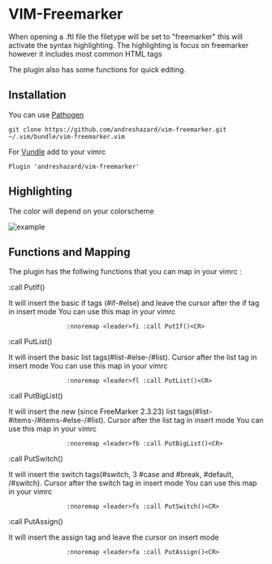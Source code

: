 VIM-Freemarker
==============

When opening a .ftl file the filetype will be set to "freemarker"
this will activate the syntax highlighting.
The highlighting is focus on freemarker however it includes most common HTML tags

The plugin also has some functions for quick editing.

Installation
------------

You can use [Pathogen](https://github.com/tpope/vim-pathogen)
```
git clone https://github.com/andreshazard/vim-freemarker.git
~/.vim/bundle/vim-freemarker.vim
```
For [Vundle](https://github.com/VundleVim/Vundle.vim)
add to your vimrc
```
Plugin 'andreshazard/vim-freemarker'
```

Highlighting
------------

The color will depend on your colorscheme

![example](http://i.imgur.com/ZMyk3V6.png)

Functions and Mapping
---------------------

The plugin has the follwing functions that you can map in your vimrc :

:call PutIf()

It will insert the basic if tags (#if-#else) and leave the cursor after the if tag
in insert mode
You can use this map in your vimrc

                    :nnoremap <leader>fi :call PutIf()<CR>

:call PutList()

It will insert the basic list tags(#list-#else-/#list). Cursor after the list tag in
insert mode
You can use this map in your vimrc

                    :nnoremap <leader>fl :call PutList()<CR>

:call PutBigList()

It will insert the new (since FreeMarker 2.3.23) list tags(#list-#items-/#items-#else-/#list).
Cursor after the list tag in insert mode
You can use this map in your vimrc

                    :nnoremap <leader>fb :call PutBigList()<CR>

:call PutSwitch()

It will insert the switch tags(#switch, 3 #case and #break, #default, /#switch).
Cursor after the switch tag in insert mode
You can use this map in your vimrc

                    :nnoremap <leader>fs :call PutSwitch()<CR>

:call PutAssign()

It will insert the assign tag and leave the cursor on insert mode

                    :nnoremap <leader>fa :call PutAssign()<CR>

